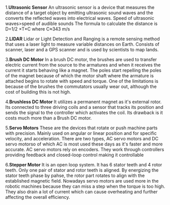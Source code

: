 1.**Ultrasonic Sensor**
An ultrasonic sensor is a device that measures the distance of a target object by emitting ultrasonic sound waves and the converts the reflected waves into electrical waves.
Speed of ultrasonic waves>speed of audible sounds
The formula to calculate the distance is 
                                             D=1/2 ×T×C
                                             where C≈343 m/s
                                             
2.**LIDAR**
Lidar or Light Detection and Ranging is a remote sensing method that uses a laser light to measure variable distances on Earth. Consists of scanner, laser and a GPS scanner and is used by scientists to map lands. 

3.**Brush DC Motor**
In a brush DC motor, the brushes are used to transfer electric current from the source to the armatures and when it receives the current it starts behaving like a magnet. The poles start repelling the poles of the magnet because of which the motor shaft where the armature is attached begins to rotate with speed and torque. One of the limitations is because of the brushes the commutators usually wear out, although the cost of building this is not high.

4.**Brushless DC Motor**
It utilizes a permanent magnet as it's external rotor. Its connected to three driving coils and a sensor that tracks its position and sends the signal to the controller which activates the coil. Its drawback is it costs much more than a Brush DC motor.

5.**Servo Motors**
These are the devices that rotate or push machine parts with precision. Mainly used on  angular or linear position and for specific velocity, and acceleration. There are two types, AC servo motors and DC servo motorso of which AC is most used these days as it's faster and more accurate. AC servo motors rely on encoders. They work through controllers providing feedback and closed-loop control making it controllable 

6.**Stepper Motor**
It is an open loop system. It has 6 stator teeth and 4 rotor teeth. Only one pair of stator and rotor teeth is aligned. By energizing the stator teeth phase by pahse, the rotor part rotates to align with the established magnetic field. Nowadays servo motors are used more in the robotic machines because they can miss a step when the torque is too high. They also drain a lot of current which can cause overheating and further affecting the overall efficiency.
